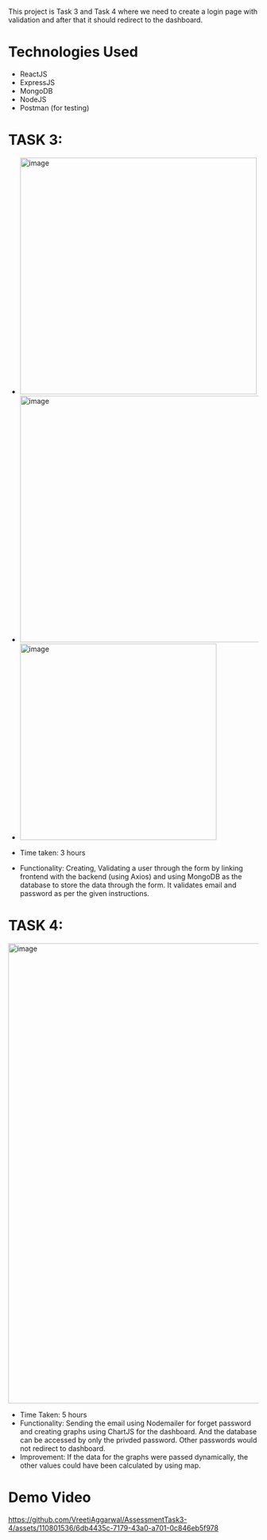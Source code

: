 This project is Task 3 and Task 4 where we need to create a login page with validation and after that it should redirect to the dashboard.

# Technologies Used
- ReactJS
- ExpressJS
- MongoDB
- NodeJS
- Postman (for testing)

# TASK 3: 
- <img width="476" alt="image" src="https://github.com/VreetiAggarwal/AssessmentTask3-4/assets/110801536/23304999-37fe-4470-864b-207c9b42a953">
- <img width="496" alt="image" src="https://github.com/VreetiAggarwal/AssessmentTask3-4/assets/110801536/f1573f56-1e39-4393-beac-19184d34f31a">
- <img width="395" alt="image" src="https://github.com/VreetiAggarwal/AssessmentTask3-4/assets/110801536/fa8a5ef3-e225-4525-9768-9cb3c66a27c5">

- Time taken: 3 hours 
- Functionality: Creating, Validating a user through the form by linking frontend with the backend (using Axios) and using MongoDB as the database to store the data through the form. It validates email and password as per the given instructions.

# TASK 4:
<img width="926" alt="image" src="https://github.com/VreetiAggarwal/AssessmentTask3-4/assets/110801536/5fc13dc3-8e22-44c2-afe6-a7042985568b">


- Time Taken: 5 hours
- Functionality: Sending the email using Nodemailer for forget password and creating graphs using ChartJS for the dashboard. And the database can be accessed by only the privded password. Other passwords would not redirect to dashboard.
- Improvement: If the data for the graphs were passed dynamically, the other values could have been calculated by using map. 

# Demo Video


https://github.com/VreetiAggarwal/AssessmentTask3-4/assets/110801536/6db4435c-7179-43a0-a701-0c846eb5f978


  
